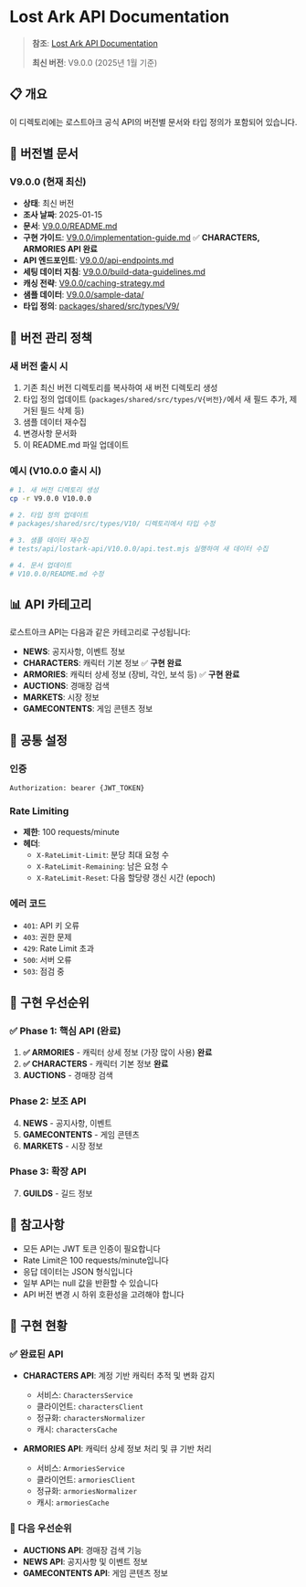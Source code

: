 # Lost Ark API Documentation

<!-- @cursor-change: 2025-01-27, v1.0.2, CHARACTERS API와 ARMORIES API 구현 완료 상태 반영 -->

> **참조**:
> [Lost Ark API Documentation](https://developer-lostark.game.onstove.com/getting-started)
>
> **최신 버전**: V9.0.0 (2025년 1월 기준)

## 📋 개요

이 디렉토리에는 로스트아크 공식 API의 버전별 문서와 타입 정의가 포함되어
있습니다.

## 📁 버전별 문서

### V9.0.0 (현재 최신)

- **상태**: 최신 버전
- **조사 날짜**: 2025-01-15
- **문서**: [V9.0.0/README.md](./V9.0.0/README.md)
- **구현 가이드**: [V9.0.0/implementation-guide.md](./V9.0.0/implementation-guide.md) ✅ **CHARACTERS, ARMORIES API 완료**
- **API 엔드포인트**: [V9.0.0/api-endpoints.md](./V9.0.0/api-endpoints.md)
- **세팅 데이터 지침**:
  [V9.0.0/build-data-guidelines.md](./V9.0.0/build-data-guidelines.md)
- **캐싱 전략**: [V9.0.0/caching-strategy.md](./V9.0.0/caching-strategy.md)
- **샘플 데이터**: [V9.0.0/sample-data/](./V9.0.0/sample-data/)
- **타입 정의**:
  [packages/shared/src/types/V9/](../../packages/shared/src/types/V9/)

## 🔄 버전 관리 정책

### 새 버전 출시 시

1. 기존 최신 버전 디렉토리를 복사하여 새 버전 디렉토리 생성
2. 타입 정의 업데이트 (`packages/shared/src/types/V{버전}/`에서 새 필드 추가,
   제거된 필드 삭제 등)
3. 샘플 데이터 재수집
4. 변경사항 문서화
5. 이 README.md 파일 업데이트

### 예시 (V10.0.0 출시 시)

```bash
# 1. 새 버전 디렉토리 생성
cp -r V9.0.0 V10.0.0

# 2. 타입 정의 업데이트
# packages/shared/src/types/V10/ 디렉토리에서 타입 수정

# 3. 샘플 데이터 재수집
# tests/api/lostark-api/V10.0.0/api.test.mjs 실행하여 새 데이터 수집

# 4. 문서 업데이트
# V10.0.0/README.md 수정
```

## 📊 API 카테고리

로스트아크 API는 다음과 같은 카테고리로 구성됩니다:

- **NEWS**: 공지사항, 이벤트 정보
- **CHARACTERS**: 캐릭터 기본 정보 ✅ **구현 완료**
- **ARMORIES**: 캐릭터 상세 정보 (장비, 각인, 보석 등) ✅ **구현 완료**
- **AUCTIONS**: 경매장 검색
- **MARKETS**: 시장 정보
- **GAMECONTENTS**: 게임 콘텐츠 정보

## 🔧 공통 설정

### 인증

```
Authorization: bearer {JWT_TOKEN}
```

### Rate Limiting

- **제한**: 100 requests/minute
- **헤더**:
  - `X-RateLimit-Limit`: 분당 최대 요청 수
  - `X-RateLimit-Remaining`: 남은 요청 수
  - `X-RateLimit-Reset`: 다음 할당량 갱신 시간 (epoch)

### 에러 코드

- `401`: API 키 오류
- `403`: 권한 문제
- `429`: Rate Limit 초과
- `500`: 서버 오류
- `503`: 점검 중

## 🚀 구현 우선순위

### ✅ Phase 1: 핵심 API (완료)

1. **✅ ARMORIES** - 캐릭터 상세 정보 (가장 많이 사용) **완료**
2. **✅ CHARACTERS** - 캐릭터 기본 정보 **완료**
3. **AUCTIONS** - 경매장 검색

### Phase 2: 보조 API

4. **NEWS** - 공지사항, 이벤트
5. **GAMECONTENTS** - 게임 콘텐츠
6. **MARKETS** - 시장 정보

### Phase 3: 확장 API

7. **GUILDS** - 길드 정보

## 📝 참고사항

- 모든 API는 JWT 토큰 인증이 필요합니다
- Rate Limit은 100 requests/minute입니다
- 응답 데이터는 JSON 형식입니다
- 일부 API는 null 값을 반환할 수 있습니다
- API 버전 변경 시 하위 호환성을 고려해야 합니다

## 🎯 구현 현황

### ✅ 완료된 API

- **CHARACTERS API**: 계정 기반 캐릭터 추적 및 변화 감지
  - 서비스: `CharactersService`
  - 클라이언트: `charactersClient`
  - 정규화: `charactersNormalizer`
  - 캐시: `charactersCache`

- **ARMORIES API**: 캐릭터 상세 정보 처리 및 큐 기반 처리
  - 서비스: `ArmoriesService`
  - 클라이언트: `armoriesClient`
  - 정규화: `armoriesNormalizer`
  - 캐시: `armoriesCache`

### 🔄 다음 우선순위

- **AUCTIONS API**: 경매장 검색 기능
- **NEWS API**: 공지사항 및 이벤트 정보
- **GAMECONTENTS API**: 게임 콘텐츠 정보
